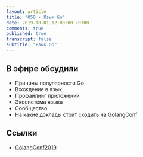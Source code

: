 ```yaml
---
layout: article
title: "050 - Язык Go"
date: 2019-10-01 12:00:00 +0300
comments: true
published: true
transcript: false
subtitle: "Язык Go"
---
```


## В эфире обсудили

* Причины популярности Go
* Вхождение в язык
* Профайлинг приложений
* Экосистема языка
* Сообщество
* На какие доклады стоит сходить на GolangConf

## Ссылки

* [GolangConf2019](https://golangconf.ru/2019)
